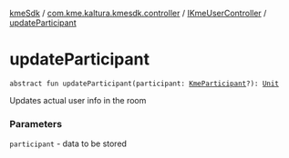 [kmeSdk](../../index.md) / [com.kme.kaltura.kmesdk.controller](../index.md) / [IKmeUserController](index.md) / [updateParticipant](./update-participant.md)

# updateParticipant

`abstract fun updateParticipant(participant: `[`KmeParticipant`](../../com.kme.kaltura.kmesdk.ws.message.participant/-kme-participant/index.md)`?): `[`Unit`](https://kotlinlang.org/api/latest/jvm/stdlib/kotlin/-unit/index.html)

Updates actual user info in the room

### Parameters

`participant` - data to be stored